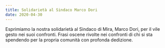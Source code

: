 ```yaml
---
title: Solidarietà al Sindaco Marco Dori
date: 2020-04-30
---
```


Esprimiamo la nostra solidarietà al Sindaco di Mira, Marco Dori, per il vile gesto nei suoi confronti. Frasi oscene rivolte nei confronti di chi si sta spendendo per la propria comunità con profonda dedizione.
